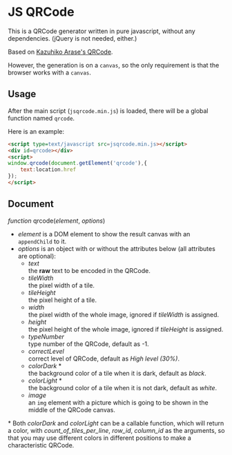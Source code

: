 JS QRCode
===

This is a QRCode generator written in pure javascript, without any dependencies. (jQuery is not needed, either.)

Based on [Kazuhiko Arase's QRCode](http://www.d-project.com/).

However, the generation is on a `canvas`, so the only requirement is that the browser works with a `canvas`.

Usage
---
After the main script (`jsqrcode.min.js`) is loaded, there will be a global function named `qrcode`.

Here is an example:

``` html
<script type=text/javascript src=jsqrcode.min.js></script>
<div id=qrcode></div>
<script>
window.qrcode(document.getElement('qrcode'),{
	text:location.href
});
</script>
```

Document
---
*function* qrcode(*element*, *options*)

* *element* is a DOM element to show the result canvas with an `appendChild` to it.
* *options* is an object with or without the attributes below (all attributes are optional):
	* *text*  
	  the **raw** text to be encoded in the QRCode.
	* *tileWidth*  
	  the pixel width of a tile.
	* *tileHeight*  
	  the pixel height of a tile.
	* *width*  
	  the pixel width of the whole image, ignored if *tileWidth* is assigned.
	* *height*  
	  the pixel height of the whole image, ignored if *tileHeight* is assigned.
	* *typeNumber*  
	  type number of the QRCode, default as -1.
	* *correctLevel*  
	  correct level of QRCode, default as *High level (30%)*.
	* *colorDark* \*  
	  the background color of a tile when it is dark, default as *black*.
	* *colorLight* \*  
	  the background color of a tile when it is not dark, default as *white*.
	* *image*  
	  an `img` element with a picture which is going to be shown in the middle of the QRCode canvas.

\* Both *colorDark* and *colorLight* can be a callable function, which will return a color, with *count_of_tiles_per_line*, *row_id*, *column_id* as the arguments, so that you may use different colors in different positions to make a characteristic QRCode.
